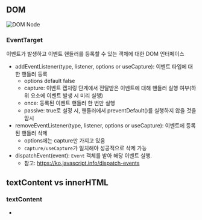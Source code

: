## DOM
![DOM Node](https://media.vlpt.us/images/wiostz98kr/post/cf345b7f-5f26-4a57-a061-ffd3e1a3f3ea/image.png)

### EventTarget
이벤트가 발생하고 이벤트 핸들러를 등록할 수 있는 객체에 대한 DOM 인터페이스
- addEventListener(type, listener, options or useCapture): 이벤트 타입에 대한 핸들러 등록
  - options default false
  - capture: 이벤트 캡처링 단계에서 전달받은 이벤트에 대해 핸들러 실행 여부(하위 요소에 이벤트 발생 시 미리 실행)
  - once: 등록된 이벤트 핸들러 한 번만 실행
  - passive: true로 설정 시, 핸들러에서 preventDefault()를 실행하지 않을 것을 암시
- removeEventListener(type, listener, options or useCapture): 이벤트에 등록된 핸들러 삭제
  - options에는 capture만 가지고 있음
  - `capture/useCapture`가 일치해야 성공적으로 삭제 가능
- dispatchEvent(event): `Event` 객체를 받아 해당 이벤트 실행.
  - 참고: https://ko.javascript.info/dispatch-events

## textContent vs innerHTML
### textContent
- <script>와 <style>을 포함한 모든 자식 요소의 text 가져와서 반환
- textContent로 설정 시 해당 요소의 모든 자식 노드를 삭제하고 하나의 텍스트 노드로 대치한다.
```html
<p id="source">
  <style>#source { color: red; }</style>
아래에서<br>이 글을<br>어떻게 인식하는지 살펴보세요.
  <span style="display:none">숨겨진 글</span>
</p>
```
- textContent 결과
```
  #source { color: red; }
아래에서이 글을어떻게 인식하는지 살펴보세요.
  숨겨진 글
```
- innerText 결과 
   - `<br>` 인식, 숨겨진 요소 무시
   - textContent를 지원하지 않는 IE 8 버전 이하를 지원하기 위해서 IE에 특화되어 개발된 API로 되도록 사용하지 않는 것 권장
```
아래에서
이 글을
어떻게 인식하는지 살펴보세요.
```

### innerHTML
- 모든 자식 요소 문자열 형태로 반환
- innerHTML 의 값을 설정(대입)하면 요소의 모든 자식 노드가 제거되고, 문자열 htmlString에 지정된 HTML을 파싱하고, 생성된 노드로 대체한다.
- cross site scripting 보안 문제. 사용자 입력 문자열로 innerHTML을 사용해서는 안된다 !! 
    - HTML5에서는 innerHTML로 삽입된 <script> 실행하지 않도록 되어 있음 (그러나 다른 방법으로 스크립트가 실행되도록 할 수 있음 - onclick에 설정 등)
